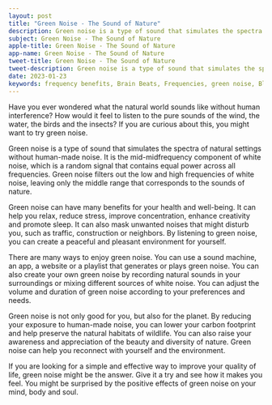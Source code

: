 ```yaml
---
layout: post
title: "Green Noise - The Sound of Nature"
description: Green noise is a type of sound that simulates the spectra of natural settings without human-made noise. It is the mid-midfrequency component of white noise, which is a random signal that contains equal power across all frequencies.
subject: Green Noise - The Sound of Nature
apple-title: Green Noise - The Sound of Nature
app-name: Green Noise - The Sound of Nature
tweet-title: Green Noise - The Sound of Nature
tweet-description: Green noise is a type of sound that simulates the spectra of natural settings without human-made noise. It is the mid-midfrequency component of white noise, which is a random signal that contains equal power across all frequencies.
date: 2023-01-23
keywords: frequency benefits, Brain Beats, Frequencies, green noise, Black Noise, Pink noise, Brown Noise, Blue Noise, red noise, White Noise, Brain wave entrainment, sound therapy, Colors of noise
---
```


Have you ever wondered what the natural world sounds like without human interference? How would it feel to listen to the pure sounds of the wind, the water, the birds and the insects? If you are curious about this, you might want to try green noise.

Green noise is a type of sound that simulates the spectra of natural settings without human-made noise. It is the mid-midfrequency component of white noise, which is a random signal that contains equal power across all frequencies. Green noise filters out the low and high frequencies of white noise, leaving only the middle range that corresponds to the sounds of nature.

Green noise can have many benefits for your health and well-being. It can help you relax, reduce stress, improve concentration, enhance creativity and promote sleep. It can also mask unwanted noises that might disturb you, such as traffic, construction or neighbors. By listening to green noise, you can create a peaceful and pleasant environment for yourself.

There are many ways to enjoy green noise. You can use a sound machine, an app, a website or a playlist that generates or plays green noise. You can also create your own green noise by recording natural sounds in your surroundings or mixing different sources of white noise. You can adjust the volume and duration of green noise according to your preferences and needs.

Green noise is not only good for you, but also for the planet. By reducing your exposure to human-made noise, you can lower your carbon footprint and help preserve the natural habitats of wildlife. You can also raise your awareness and appreciation of the beauty and diversity of nature. Green noise can help you reconnect with yourself and the environment.

If you are looking for a simple and effective way to improve your quality of life, green noise might be the answer. Give it a try and see how it makes you feel. You might be surprised by the positive effects of green noise on your mind, body and soul.